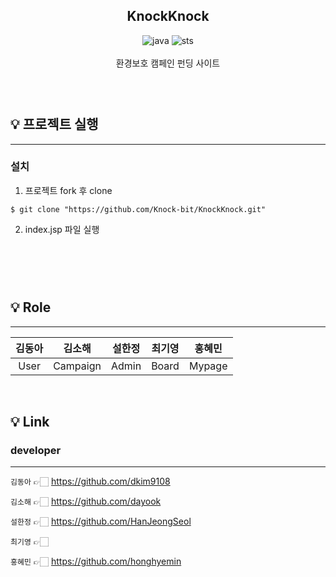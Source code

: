<h2 align="center">
  KnockKnock
</h2>

<div align="center">
  <!-- JAVA version -->
  <img src="https://img.shields.io/badge/JAVA-1.8.0-bl" alt="java"/>
  <img src="https://img.shields.io/badge/STS-3.0-brightgreen" alt="sts">
</div>
<div align="center">
<br>
환경보호 캠페인 펀딩 사이트
<br>
</div>

### <br/>

## 💡 프로젝트 실행
---
### 설치

1. 프로젝트 fork 후 clone

```
$ git clone "https://github.com/Knock-bit/KnockKnock.git"
```

2. index.jsp 파일 실행


<br>


### <br/>

## 💡 Role
---
김동아|김소해|설한정|최기영|홍혜민|
:-------:|:-------:|:-------:|:-------:|:-------:
User<br/>| Campaign<br/>|Admin<br/>|Board<br/>|Mypage<br/>|

<br/> 

## 💡 Link

### developer
---
`김동아` 👉🏻 <https://github.com/dkim9108>

`김소해` 👉🏻 <https://github.com/dayook>

`설한정` 👉🏻 <https://github.com/HanJeongSeol>

`최기영` 👉🏻

`홍혜민` 👉🏻 <https://github.com/honghyemin>

